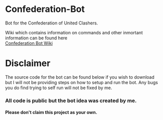 # Confederation-Bot
Bot for the Confederation of United Clashers. 

Wiki which contains information on commands and other inmortant information can be found here  
[Confederation Bot Wiki](../../wiki)

# Disclaimer 
The source code for the bot can be found below if you wish to download but I will not be providing steps on how to setup and run the bot. Any bugs you do find trying to self run will not be fixed by me.
### All code is public but the bot idea was created by me. 
#### Please don't claim this project as your own. 

